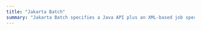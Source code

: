 ```yaml
---
title: "Jakarta Batch"
summary: "Jakarta Batch specifies a Java API plus an XML-based job specification language (JSL), which lets you compose batch jobs in XML from reusable Java application artifacts and conveniently parameterize different executions of a single job."
---
```


